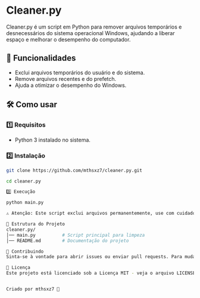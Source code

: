 # Cleaner.py

Cleaner.py é um script em Python para remover arquivos temporários e desnecessários do sistema operacional Windows, ajudando a liberar espaço e melhorar o desempenho do computador.

## 🚀 Funcionalidades

- Exclui arquivos temporários do usuário e do sistema.
- Remove arquivos recentes e do prefetch.
- Ajuda a otimizar o desempenho do Windows.

## 🛠 Como usar

### 1️⃣ Requisitos
- Python 3 instalado no sistema.

### 2️⃣ Instalação
```bash
git clone https://github.com/mthsxz7/cleaner.py.git

cd cleaner.py

3️⃣ Execução

python main.py

⚠️ Atenção: Este script exclui arquivos permanentemente, use com cuidado.

📂 Estrutura do Projeto
cleaner.py/
│── main.py          # Script principal para limpeza
│── README.md        # Documentação do projeto

🤝 Contribuindo
Sinta-se à vontade para abrir issues ou enviar pull requests. Para mudanças importantes, abra um problema primeiro para discutir o que você gostaria de mudar.

📝 Licença
Este projeto está licenciado sob a Licença MIT - veja o arquivo LICENSE para mais detalhes.


Criado por mthsxz7 🚀
```
